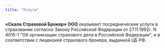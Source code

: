 ```yaml
---
title: "Услуги"
---
```

**«Скала Страховой Брокер» ООО** оказывает посреднические услуги в страховании
согласно Закону Российской Федерации от 27.11.1992г. N 4015-1 &quot;Об организации
страхового дела в Российской Федерации&quot;, и в соответствии с лицензией страхового
брокера, выданной ЦБ РФ.